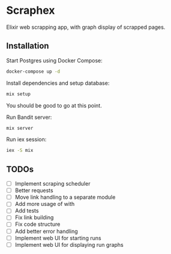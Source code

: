 # Scraphex

Elixir web scrapping app, with graph display of scrapped pages.

## Installation

Start Postgres using Docker Compose:

```bash
docker-compose up -d
```

Install dependencies and setup database:

```bash
mix setup
```

You should be good to go at this point.

Run Bandit server:

```bash
mix server
```

Run iex session:

```bash
iex -S mix
```

## TODOs

- [ ] Implement scraping scheduler
- [ ] Better requests
- [ ] Move link handling to a separate module
- [ ] Add more usage of with
- [ ] Add tests
- [ ] Fix link building
- [ ] Fix code structure
- [ ] Add better error handling
- [ ] Implement web UI for starting runs
- [ ] Implement web UI for displaying run graphs
